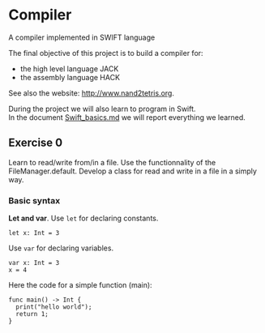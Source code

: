 # Compiler
A compiler implemented in SWIFT language

The final objective of this project is to build a compiler for:
- the high level language JACK
- the assembly language HACK

See also the website: http://www.nand2tetris.org.  


During the project we will also learn to program in Swift.  
In the document [Swift_basics.md](SWIFT_basics.md) we will report everything we learned.

## Exercise 0

Learn to read/write from/in a file. 
Use the functionnality of the FileManager.default. 
Develop a class for read and write in a file in a simply way.

### Basic syntax

**Let and var**. 
Use `let` for declaring constants.
```
let x: Int = 3
```
Use `var` for declaring variables.
```
var x: Int = 3
x = 4
```

Here the code for a simple function (main): 
```
func main() -> Int {
  print("hello world");
  return 1;
}
```
